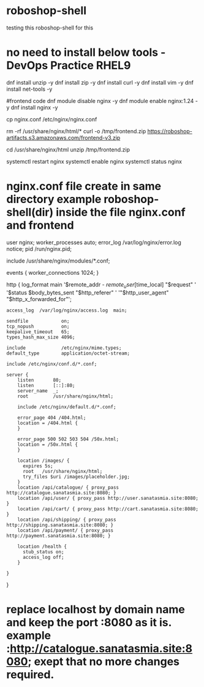 # roboshop-shell

testing this roboshop-shell for this
# no need to install below tools - DevOps Practice RHEL9
dnf install unzip -y
dnf install zip -y
dnf install curl -y
dnf install vim -y
dnf install net-tools -y

#frontend code
dnf module disable nginx -y
dnf module enable nginx:1.24 -y
dnf install nginx -y

cp nginx.conf /etc/nginx/nginx.conf
 

rm -rf /usr/share/nginx/html/* 
curl -o /tmp/frontend.zip https://roboshop-artifacts.s3.amazonaws.com/frontend-v3.zip

cd /usr/share/nginx/html 
unzip /tmp/frontend.zip

systemctl restart nginx 
systemctl enable nginx 
systemctl status nginx

# nginx.conf file create in same directory example roboshop-shell(dir) inside the file nginx.conf and frontend 

user nginx;
worker_processes auto;
error_log /var/log/nginx/error.log notice;
pid /run/nginx.pid;

include /usr/share/nginx/modules/*.conf;

events {
    worker_connections 1024;
}

http {
    log_format  main  '$remote_addr - $remote_user [$time_local] "$request" '
                      '$status $body_bytes_sent "$http_referer" '
                      '"$http_user_agent" "$http_x_forwarded_for"';

    access_log  /var/log/nginx/access.log  main;

    sendfile            on;
    tcp_nopush          on;
    keepalive_timeout   65;
    types_hash_max_size 4096;

    include             /etc/nginx/mime.types;
    default_type        application/octet-stream;

    include /etc/nginx/conf.d/*.conf;

    server {
        listen       80;
        listen       [::]:80;
        server_name  _;
        root         /usr/share/nginx/html;

        include /etc/nginx/default.d/*.conf;

        error_page 404 /404.html;
        location = /404.html {
        }

        error_page 500 502 503 504 /50x.html;
        location = /50x.html {
        }

        location /images/ {
          expires 5s;
          root   /usr/share/nginx/html;
          try_files $uri /images/placeholder.jpg;
        }
        location /api/catalogue/ { proxy_pass http://catalogue.sanatasmia.site:8080; }
        location /api/user/ { proxy_pass http://user.sanatasmia.site:8080; }
        location /api/cart/ { proxy_pass http://cart.sanatasmia.site:8080; }
        location /api/shipping/ { proxy_pass http://shipping.sanatasmia.site:8080; }
        location /api/payment/ { proxy_pass http://payment.sanatasmia.site:8080; }

        location /health {
          stub_status on;
          access_log off;
        }

    }
}

# replace localhost by domain name and keep the port :8080 as it is. example :http://catalogue.sanatasmia.site:8080; exept that no more changes required.
